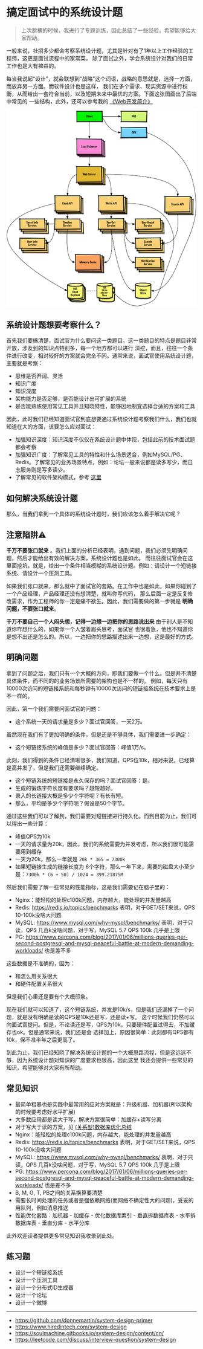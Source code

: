 # 搞定面试中的系统设计题

> 上次跳槽的时候，我进行了专题训练，因此总结了一些经验，希望能够给大家帮助。

一般来说，社招多少都会考察系统设计题，尤其是针对有了1年以上工作经验的工程师，这更是面试流程中的家常菜，
除了面试之外，学会系统设计对我们的日常工作也是大有裨益的。

每当我说起“设计”，就会联想到“战略”这个词语，战略的意思就是，选择一方面，而放弃另一方面。而软件设计也是这样，
我们在多个需求、现实资源中进行权衡，从而给出一套符合当前，以及短期未来中最优的方案。下面这张图画出了后端中常见的
一些结构，此外，还可以参考我的 [《Web开发简介》](https://jiajunhuang.com/articles/2017_10_19-web_dev_series.md.html)

![system design](./img/system_design.png)

## 系统设计题想要考察什么？

首先我们要搞清楚，面试官为什么要问这一类题目。这一类题目的特点是题目非常开放，涉及到的知识点特别多，每一个地方都可以进行
深挖，而且，往往一个条件进行改变，相对较好的方案就会完全不同。通常来说，面试官使用系统设计题，主要就是考察：

- 思维是否开阔、灵活
- 知识广度
- 知识深度
- 架构能力是否足够，是否能设计出可扩展的系统
- 是否能熟练使用常见工具并且知晓特性，能够因地制宜选择合适的方案和工具

因此，此时我们已经知道面试官到底想要通过系统设计题考察我们什么，我们也就知道在大的方面，该要怎么应对面试：

- 加强知识深度：知识深度不仅仅在系统设计题中体现，包括此前的技术面试题都会考察
- 加强知识广度：了解常见工具的特性和什么场景适合，例如MySQL/PG、Redis。了解常见的业务场景特点，例如：论坛一般来说都是读多写少，而日志服务则是写多读少。
- 了解常见的软件架构模式，参考 [这里](https://jiajunhuang.com/articles/2018_09_16-common_software_archtecture_pattern.md.html)

## 如何解决系统设计题

那么，当我们拿到一个具体的系统设计题时，我们应该怎么着手解决它呢？

## 注意陷阱⚠️

**千万不要张口就来** 。我们上面的分析已经表明，遇到问题，我们必须先明确问题，然后才能给出有效的解决方案，系统设计题也是如此。
而往往面试官会在这里面挖坑，就是，给出一个条件相当模糊的系统设计题。例如：请设计一个短链接系统、请设计一个压测工具。

如果我们张口就来，那么就中了面试官的套路。在工作中也是如此，如果你碰到了一个产品经理，产品经理还没有想清楚，就叫你写代码，
那么后面一定是反复修改需求，作为工程师的你一定是痛不欲生。因此，我们需要做的第一步就是 **明确问题，不要张口就来**。

**千万不要自己一个人闷头想，记得一边想一边把你的思路说出来** 由于别人是不知道你咋想什么的，如果你一个人皱着眉头思考，面试官
也很着急，他也不知道你是想不出还是怎么的。所以，一边把你的思路描述出来一边想，这是最好的方式。

## 明确问题

拿到了问题之后，我们只有一个大概的方向，即我们要做一个什么。但是并不清楚具体条件，而不同的的业务场景所需要的架构也是不一样的。
例如，每天只有10000次访问的短链接系统和每秒钟有10000次访问的短链接系统在技术要求上是不一样的。

因此，第一个我们需要问面试官的问题：

- 这个系统一天的请求量是多少？面试官回答，一天2万。

虽然现在我们有了更加明确的条件，但是还是不够具体，我们需要进一步确定：

- 这个短链接系统的峰值是多少？面试官回答：峰值1万/s。

此刻，我们得到的条件已经清晰很多，我们知道，QPS位10k，相对来说，已经算是高并发了，但是我们还需要继续确定。

- 这个短链系统的短链接是永久保存的吗？面试官回答：是。
- 生成的锻炼字符长度有要求吗？越短越好。
- 录入的长链接大概是多少个字符呢？有长有短。
- 那么，平均是多少个字符呢？假设是50个字节。

通过这些我们可以了解到，我们需要对短链接进行持久化。而到目前为止，我们可以得出一些计算：

- 峰值QPS为10k
- 一天的请求量为20k，因此，我们的系统需要为并发考虑，所以我们很可能需要用到缓存
- 一天为20k，那么一年就是 `20k * 365 = 7300k`
- 如果短链接生成的链接长度为 6个字符，那么一年下来，需要的磁盘大小至少是：`7300k * (6 + 50) / 1024 = 399.21875M`

然后我们需要了解一些常见的性能指标，这是我们需要记在脑子里的：

- Nginx：能轻松的处理c100k问题，内存越大，能处理的并发量越高
- Redis: https://redis.io/topics/benchmarks 表明，对于GET/SET来说，QPS 10-100k没啥大问题
- MySQL: https://www.mysql.com/why-mysql/benchmarks/ 表明，对于只读，QPS 几百k没啥问题，对于写，MySQL 5.7 QPS 100k 几乎是上限
- PG: https://www.percona.com/blog/2017/01/06/millions-queries-per-second-postgresql-and-mysql-peaceful-battle-at-modern-demanding-workloads/ 也是差不多

这些数据是不准确的，因为：

- 和怎么用关系很大
- 和硬件配置关系很大

但是我们心里还是要有个大概印象。

现在我们就可以知道了，这个短链系统，并发是10k/s，但是我们还漏掉了一个问题，就是没有明确是读的QPS是10k还是写，还是读+写。
这个时候我们仍然可以向面试官提问。但是，不论读还是写，QPS为10k，只要硬件配置过得去，不加缓存也ok。但是通常来说，我们还是会
选择加上，原因很简单：此刻都有QPS都有10k，保不准半年之后更高了。

到此为止，我们已经知晓了解决系统设计题的一个大概思路流程，但是这远远不够，因为系统设计题对知识的广度要求也很高，因此这里
我还会提供一些常见的知识，希望能够对大家有所帮助。

## 常见知识

- 最简单粗暴也是实践中最常用的应对方案就是：升级机器、加机器(所以架构的时候要考虑好水平扩展)
- 大多数应用都是读大于写，解决方案很简单：加缓存+读写分离
- 对于写大于读的方案，见 [(关系型)数据库优化总结](https://jiajunhuang.com/articles/2018_01_08-db_optimizations.md.html)
- Nginx：能轻松的处理c100k问题，内存越大，能处理的并发量越高
- Redis: https://redis.io/topics/benchmarks 表明，对于GET/SET来说，QPS 10-100k没啥大问题
- MySQL: https://www.mysql.com/why-mysql/benchmarks/ 表明，对于只读，QPS 几百k没啥问题，对于写，MySQL 5.7 QPS 100k 几乎是上限
- PG: https://www.percona.com/blog/2017/01/06/millions-queries-per-second-postgresql-and-mysql-peaceful-battle-at-modern-demanding-workloads/ 也是差不多
- B, M, G, T, PB之间的关系换算要清楚
- 需要长时间处理的任务或者是强依赖网络(而网络不确定性大的问题)，妥妥的用队列，例如消息推送
- 性能优化套路：加机器 - 加缓存 - 优化数据库索引 - 垂直拆数据库表 - 水平拆数据库表 - 垂直分库 - 水平分库

此外欢迎读者提供更多常见知识我收录到此处。

## 练习题

- 设计一个短链接系统
- 设计一个压测工具
- 设计一个分布式ID生成器
- 设计一个论坛
- 设计一个微博

---

- https://github.com/donnemartin/system-design-primer
- https://www.hiredintech.com/system-design
- https://soulmachine.gitbooks.io/system-design/content/cn/
- https://leetcode.com/discuss/interview-question/system-design
